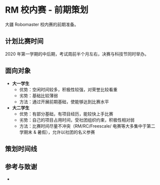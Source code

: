 # RM 校内赛 - 前期策划

大疆 Robomaster 校内赛的前期准备。

## 计划比赛时间

2020 年第一学期的中后期，考试周前半个月左右，决赛与科技节同时举办。

## 面向对象

* **大一学生**
  * 优势：空闲时间较多，积极性较强，对荣誉比较看重
  * 劣势：基础比较薄弱
  * 方法：通过开展前期基础，使能够达到比赛水平
* **大二学生**
  * 优势：有部分基础，有项目经历，能较快上手比赛
  * 劣势：自己的项目占用时间，受社团组织约束，积极性相对弱
  * 方法：比赛时间尽量不冲突（RM/RC/Freescale/ 电赛等大多集中于第二学期末 & 暑假），允许以社团的名义参赛

## 策划时间线

## 参考与致谢

* []()